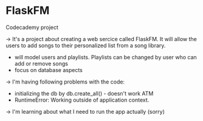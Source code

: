 # FlaskFM
Codecademy project

-> It's a project about creating a web sercice called FlaskFM. It will allow the users to add songs to their personalized list from a song library.
- will model users and playlists. Playlists can be changed by user who can add or remove songs
- focus on database aspects

-> I'm having following problems with the code:
  - initializing the db by db.create_all() - doesn't work ATM
  - RuntimeError: Working outside of application context.

-> I'm learning about what I need to run the app actually (sorry)
